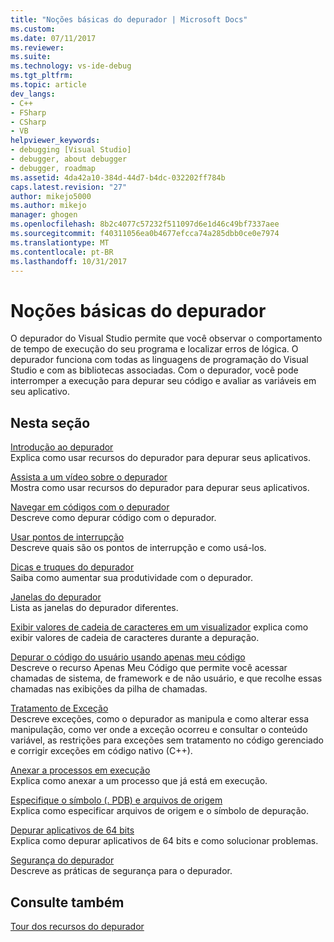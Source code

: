 ```yaml
---
title: "Noções básicas do depurador | Microsoft Docs"
ms.custom: 
ms.date: 07/11/2017
ms.reviewer: 
ms.suite: 
ms.technology: vs-ide-debug
ms.tgt_pltfrm: 
ms.topic: article
dev_langs:
- C++
- FSharp
- CSharp
- VB
helpviewer_keywords:
- debugging [Visual Studio]
- debugger, about debugger
- debugger, roadmap
ms.assetid: 4da42a10-384d-44d7-b4dc-032202ff784b
caps.latest.revision: "27"
author: mikejo5000
ms.author: mikejo
manager: ghogen
ms.openlocfilehash: 8b2c4077c57232f511097d6e1d46c49bf7337aee
ms.sourcegitcommit: f40311056ea0b4677efcca74a285dbb0ce0e7974
ms.translationtype: MT
ms.contentlocale: pt-BR
ms.lasthandoff: 10/31/2017
---
```

# <a name="debugger-basics"></a>Noções básicas do depurador
O depurador do Visual Studio permite que você observar o comportamento de tempo de execução do seu programa e localizar erros de lógica. O depurador funciona com todas as linguagens de programação do Visual Studio e com as bibliotecas associadas. Com o depurador, você pode interromper a execução para depurar seu código e avaliar as variáveis em seu aplicativo.  
  
## <a name="in-this-section"></a>Nesta seção  
 [Introdução ao depurador](../debugger/getting-started-with-the-debugger.md)  
 Explica como usar recursos do depurador para depurar seus aplicativos.  

 [Assista a um vídeo sobre o depurador](../debugger/getting-started-with-the-debugger.md#video)  
 Mostra como usar recursos do depurador para depurar seus aplicativos.
  
 [Navegar em códigos com o depurador](../debugger/navigating-through-code-with-the-debugger.md)  
 Descreve como depurar código com o depurador.  
  
 [Usar pontos de interrupção](../debugger/using-breakpoints.md)  
 Descreve quais são os pontos de interrupção e como usá-los.  

 [Dicas e truques do depurador](../debugger/debugger-tips-and-tricks.md)  
 Saiba como aumentar sua produtividade com o depurador. 

 [Janelas do depurador](../debugger/debugger-windows.md)  
 Lista as janelas do depurador diferentes.

 [Exibir valores de cadeia de caracteres em um visualizador](string-visualizer-dialog-box.md) explica como exibir valores de cadeia de caracteres durante a depuração.
  
 [Depurar o código do usuário usando apenas meu código](../debugger/just-my-code.md)  
 Descreve o recurso Apenas Meu Código que permite você acessar chamadas de sistema, de framework e de não usuário, e que recolhe essas chamadas nas exibições da pilha de chamadas.  
  
 [Tratamento de Exceção](../debugger/managing-exceptions-with-the-debugger.md)  
 Descreve exceções, como o depurador as manipula e como alterar essa manipulação, como ver onde a exceção ocorreu e consultar o conteúdo variável, as restrições para exceções sem tratamento no código gerenciado e corrigir exceções em código nativo (C++).  
  
 [Anexar a processos em execução](../debugger/attach-to-running-processes-with-the-visual-studio-debugger.md)  
 Explica como anexar a um processo que já está em execução.  
  
 [Especifique o símbolo (. PDB) e arquivos de origem](../debugger/specify-symbol-dot-pdb-and-source-files-in-the-visual-studio-debugger.md)  
 Explica como especificar arquivos de origem e o símbolo de depuração.  
  
 [Depurar aplicativos de 64 bits](../debugger/debug-64-bit-applications.md)  
 Explica como depurar aplicativos de 64 bits e como solucionar problemas.  
  
 [Segurança do depurador](../debugger/debugger-security.md)  
 Descreve as práticas de segurança para o depurador.  
  
## <a name="see-also"></a>Consulte também  
 [Tour dos recursos do depurador](../debugger/debugger-feature-tour.md)